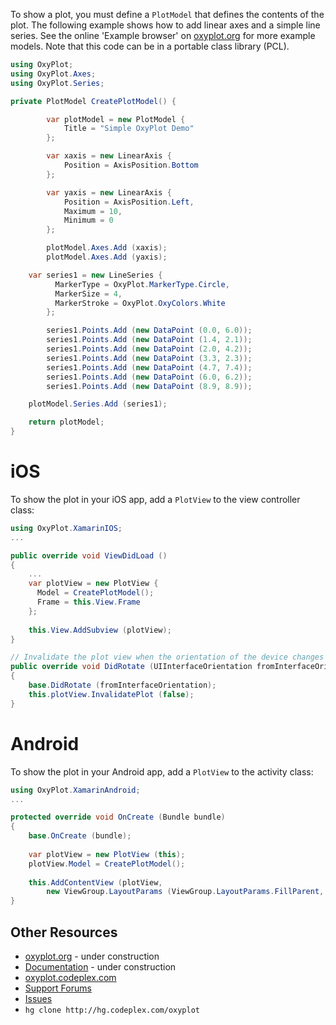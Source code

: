 To show a plot, you must define a `PlotModel` that defines the contents of the plot.
The following example shows how to add linear axes and a simple line series.
See the online 'Example browser' on [oxyplot.org](http://oxyplot.org/) for more example models.
Note that this code can be in a portable class library (PCL).

```csharp
using OxyPlot;
using OxyPlot.Axes;
using OxyPlot.Series;

private PlotModel CreatePlotModel() {

		var plotModel = new PlotModel {
			Title = "Simple OxyPlot Demo"
		};

		var xaxis = new LinearAxis {
			Position = AxisPosition.Bottom
		};

		var yaxis = new LinearAxis {
			Position = AxisPosition.Left,
			Maximum = 10,
			Minimum = 0
		};

		plotModel.Axes.Add (xaxis);
		plotModel.Axes.Add (yaxis);

  	var series1 = new LineSeries {
		  MarkerType = OxyPlot.MarkerType.Circle,
		  MarkerSize = 4,
		  MarkerStroke = OxyPlot.OxyColors.White
		};

		series1.Points.Add (new DataPoint (0.0, 6.0));
		series1.Points.Add (new DataPoint (1.4, 2.1));
		series1.Points.Add (new DataPoint (2.0, 4.2));
		series1.Points.Add (new DataPoint (3.3, 2.3));
		series1.Points.Add (new DataPoint (4.7, 7.4));
		series1.Points.Add (new DataPoint (6.0, 6.2));
		series1.Points.Add (new DataPoint (8.9, 8.9));

    plotModel.Series.Add (series1);

    return plotModel;
}
```

# iOS

To show the plot in your iOS app, add a `PlotView` to the view controller class:

```csharp
using OxyPlot.XamarinIOS;
...

public override void ViewDidLoad ()
{
    ...
    var plotView = new PlotView {
      Model = CreatePlotModel();
      Frame = this.View.Frame 
    };
    
    this.View.AddSubview (plotView);
}    

// Invalidate the plot view when the orientation of the device changes
public override void DidRotate (UIInterfaceOrientation fromInterfaceOrientation)
{
    base.DidRotate (fromInterfaceOrientation);
    this.plotView.InvalidatePlot (false);
}
```

# Android

To show the plot in your Android app, add a `PlotView` to the activity class:

```csharp
using OxyPlot.XamarinAndroid;
...

protected override void OnCreate (Bundle bundle)
{
    base.OnCreate (bundle);
    
    var plotView = new PlotView (this);
    plotView.Model = CreatePlotModel();
    
    this.AddContentView (plotView,
        new ViewGroup.LayoutParams (ViewGroup.LayoutParams.FillParent, ViewGroup.LayoutParams.FillParent));
}
```

## Other Resources

* [oxyplot.org](http://oxyplot.org/) - under construction
* [Documentation](http://oxyplot.org/doc/) - under construction
* [oxyplot.codeplex.com](http://oxyplot.codeplex.com/)
* [Support Forums](http://oxyplot.codeplex.com/discussions)
* [Issues](http://oxyplot.codeplex.com/workitem/list/basic)
* `hg clone http://hg.codeplex.com/oxyplot`